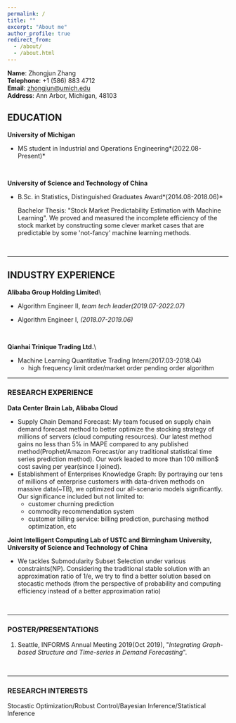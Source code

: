 ```yaml
---
permalink: /
title: ""
excerpt: "About me"
author_profile: true
redirect_from: 
  - /about/
  - /about.html
---
```

**Name**: Zhongjun Zhang\
**Telephone**: +1 (586) 883 4712 \
**Email**: zhongjun@umich.edu\
**Address**: Ann Arbor, Michigan, 48103
<br>

## EDUCATION
**University of Michigan**
- MS student in Industrial and Operations Engineering*(2022.08-Present)*
<br>

**University of Science and Technology of China**
- B.Sc. in Statistics, Distinguished Graduates Award*(2014.08-2018.06)*

  Bachelor Thesis: "Stock Market Predictability Estimation with Machine Learning". We proved and measured the incomplete efficiency of the stock market by constructing some clever market cases that are predictable by some 'not-fancy' machine learning methods.
<br>

---
## INDUSTRY EXPERIENCE
**Alibaba Group Holding Limited**\
- Algorithm Engineer II, *team tech leader(2019.07-2022.07)*

- Algorithm Engineer I, *(2018.07-2019.06)*
<br>

**Qianhai Trinique Trading Ltd.**\
- Machine Learning Quantitative Trading Intern(2017.03-2018.04)
  - high frequency limit order/market order pending order algorithm 

---

### RESEARCH EXPERIENCE

**Data Center Brain Lab, Alibaba Cloud**
  - Supply Chain Demand Forecast: My team focused on supply chain demand forecast method to better optimize the stocking strategy of millions of servers (cloud computing resources). Our latest method gains no less than 5% in MAPE compared to any published method(Prophet/Amazon Forecast/or any traditional statistical time series prediction method). Our work leaded to more than 100 million$ cost saving per year(since I joined). 
  - Establishment of Enterprises Knowledge Graph: By portraying our tens of millions of enterprise customers with data-driven methods on massive data(~TB), we optimized our all-scenario models significantly. Our significance included but not limited to:
    - customer churning prediction
    - commodity recommendation system
    - customer billing service: billing prediction, purchasing method optimization, etc

**Joint Intelligent Computing Lab of USTC and Birmingham University, University of Science and Technology of China**
  - We tackles Submodularity Subset Selection under various constraints(NP). Considering the traditional stable solution with an approximation ratio of 1/e, we try to find a better solution based on stocastic methods (from the perspective of probability and computing efficiency instead of a better approximation ratio)
<br>

---
### POSTER/PRESENTATIONS
1. Seattle, INFORMS Annual Meeting 2019(Oct 2019), "*Integrating Graph-based Structure and Time-series in Demand Forecasting*".
<br>

---
### RESEARCH INTERESTS
Stocastic Optimization/Robust Control/Bayesian Inference/Statistical Inference


